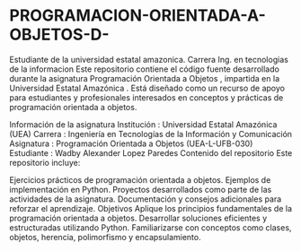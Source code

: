 # PROGRAMACION-ORIENTADA-A-OBJETOS-D-
Estudiante de la universidad estatal amazonica. 
Carrera Ing. en tecnologias de la informacion
Este repositorio contiene el código fuente desarrollado durante la asignatura Programación Orientada a Objetos , impartida en la Universidad Estatal Amazónica . Está diseñado como un recurso de apoyo para estudiantes y profesionales interesados ​​en conceptos y prácticas de programación orientada a objetos.

Información de la asignatura
Institución : Universidad Estatal Amazónica (UEA)
Carrera : Ingeniería en Tecnologías de la Información y Comunicación
Asignatura : Programación Orientada a Objetos (UEA-L-UFB-030)
Estudiante : Wadby Alexander Lopez Paredes
Contenido del repositorio
Este repositorio incluye:

Ejercicios prácticos de programación orientada a objetos.
Ejemplos de implementación en Python.
Proyectos desarrollados como parte de las actividades de la asignatura.
Documentación y consejos adicionales para reforzar el aprendizaje.
Objetivos
Aplique los principios fundamentales de la programación orientada a objetos.
Desarrollar soluciones eficientes y estructuradas utilizando Python.
Familiarizarse con conceptos como clases, objetos, herencia, polimorfismo y encapsulamiento.

